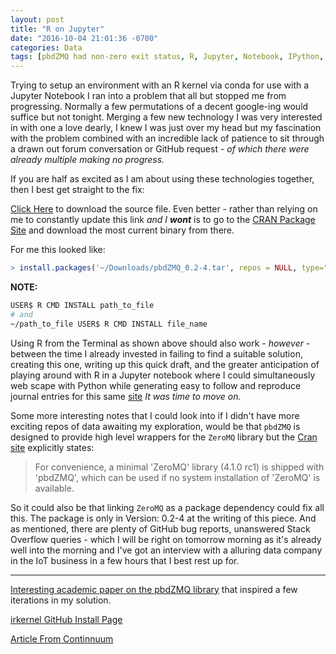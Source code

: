 ```yaml
---
layout: post
title: "R on Jupyter"
date: "2016-10-04 21:01:36 -0700"
categories: Data
tags: [pbdZMQ had non-zero exit status, R, Jupyter, Notebook, IPython, Data, Analytics]
---
```


Trying to setup an environment with an R kernel via conda for use with a Jupyter Notebook I ran into a problem that all but stopped me from progressing. Normally a few permutations of a decent google-ing would suffice but not tonight. Merging a few new technology I was very interested in with one a love dearly, I knew I was just over my head but my fascination with the problem combined with an incredible lack of patience to sit through a drawn out forum conversation or GitHub request - _of which there were already multiple making no progress._  

If you are half as excited as I am about using these technologies together, then I best get straight to the fix:

[Click Here][Current Source File] to download the source file.
Even better - rather than relying on me to constantly update this link _and I **wont**_ is to go to the [CRAN Package Site][pbdZMQ CRAN site] and download the most current binary from there.

For me this looked like:  
```r
> install.packages('~/Downloads/pbdZMQ_0.2-4.tar', repos = NULL, type="source")
```

**NOTE:**  
```bash
USER$ R CMD INSTALL path_to_file
# and
~/path_to_file USER$ R CMD INSTALL file_name
```

Using R from the Terminal as shown above should also work - _however_ - between the time I already invested in failing to find a suitable solution, creating this one, writing up this quick draft, and the greater anticipation of playing around with R in a Jupyter notebook where I could simultaneously web scape with Python while generating easy to follow and reproduce journal entries for this same [site](https://Jerad.xyz) _It was time to move on._

Some more interesting notes that I could look into if I didn't have more exciting repos of data awaiting my exploration, would be that `pbdZMQ` is designed to provide high level wrappers for the `ZeroMQ` library but the [Cran site][pbdZMQ CRAN site] explicitly states:
>For convenience, a minimal 'ZeroMQ' library (4.1.0 rc1) is shipped with 'pbdZMQ', which can be used if no system installation of 'ZeroMQ' is available.  

So it could also be that linking `ZeroMQ` as a package dependency could fix all this. The package is only in Version: 0.2-4 at the writing of this piece. And as mentioned, there are plenty of GitHub bug reports, unanswered Stack Overflow queries - which I will be right on tomorrow morning as it's already well into the morning and I've got an interview with a alluring data company in the IoT business in a few hours that I best rest up for.

---

[Interesting academic paper on the pbdZMQ library](https://cran.r-project.org/web/packages/pbdZMQ/vignettes/pbdZMQ-guide.pdf) that inspired a few iterations in my solution.

[irkernel GitHub Install Page](https://irkernel.github.io/installation/#binary-panel)

[Article From Continnuum](https://www.continuum.io/blog/developer/jupyter-and-conda-r)

[Current Source File]: <https://cran.r-project.org/bin/macosx/mavericks/contrib/3.3/pbdZMQ_0.2-4.tgz> "Current pbdZMQ package source file"  

[pbdZMQ CRAN site]: <https://cran.r-project.org/web/packages/pbdZMQ/index.html> "CRAN site for the pbdZMQ package"
